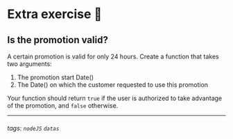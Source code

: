 # Extra exercise 🌟

## Is the promotion valid?

A certain promotion is valid for only 24 hours. Create a function that takes two arguments:

1. The promotion start Date()
2. The Date() on which the customer requested to use this promotion

Your function should return `true` if the user is authorized to take advantage of the promotion, and `false` otherwise.

---

###### tags: `nodeJS` `datas`
